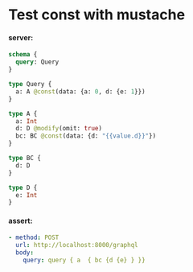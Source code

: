 # Test const with mustache

#### server:

```graphql
schema {
  query: Query
}

type Query {
  a: A @const(data: {a: 0, d: {e: 1}})
}

type A {
  a: Int
  d: D @modify(omit: true)
  bc: BC @const(data: {d: "{{value.d}}"})
}

type BC {
  d: D
}

type D {
  e: Int
}
```

#### assert:

```yml
- method: POST
  url: http://localhost:8000/graphql
  body:
    query: query { a  { bc {d {e} } }}
```
